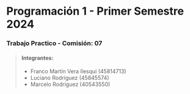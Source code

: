 # Programación 1 - Primer Semestre 2024
### Trabajo Practico - Comisión: 07

> #### Integrantes: 
> - Franco Martín Vera Ilesqui (45814713)
> - Luciano Rodriguez (45845574)
> - Marcelo Rodriguez (40543550)
